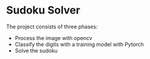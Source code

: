 # Sudoku Solver 
The project consists of three phases:

* Process the image with opencv
* Classify the digits with a training model with Pytorch
* Solve the sudoku


